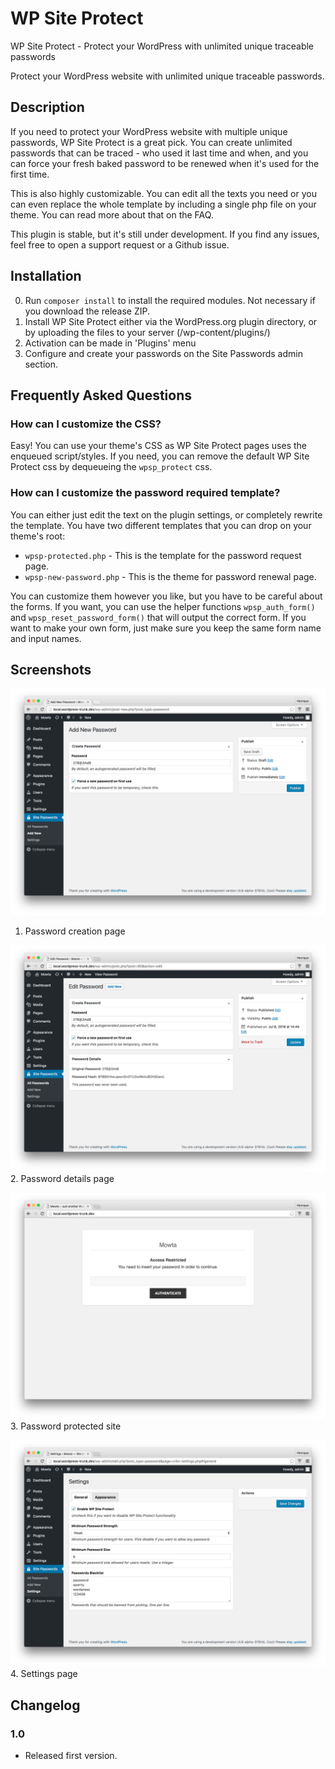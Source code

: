 # WP Site Protect
WP Site Protect - Protect your WordPress with unlimited unique traceable passwords

Protect your WordPress website with unlimited unique traceable passwords.

## Description
If you need to protect your WordPress website with multiple unique passwords, WP Site Protect is a great pick. You can create unlimited passwords that can be traced - who used it last time and when, and you can force your fresh baked password to be renewed when it's used for the first time.

This is also highly customizable. You can edit all the texts you need or you can even replace the whole template by including a single php file on your theme. You can read more about that on the FAQ.

This plugin is stable, but it's still under development. If you find any issues, feel free to open a support request or a Github issue.

## Installation

0. Run `composer install` to install the required modules. Not necessary if you download the release ZIP.
1. Install WP Site Protect either via the WordPress.org plugin directory, or by uploading the files to your server (/wp-content/plugins/)
2. Activation can be made in 'Plugins' menu
3. Configure and create your passwords on the Site Passwords admin section.

## Frequently Asked Questions

### How can I customize the CSS?

Easy! You can use your theme's CSS as WP Site Protect pages uses the enqueued script/styles. If you need, you can remove the default WP Site Protect css by dequeueing the `wpsp_protect` css.

### How can I customize the password required template?

You can either just edit the text on the plugin settings, or completely rewrite the template. You have two different templates that you can drop on your theme's root:

 * `wpsp-protected.php` - This is the template for the password request page.
 * `wpsp-new-password.php` - This is the theme for password renewal page.

You can customize them however you like, but you have to be careful about the forms. If you want, you can use the helper functions `wpsp_auth_form()` and `wpsp_reset_password_form()` that will output the correct form. If you want to make your own form, just make sure you keep the same form name and input names.

## Screenshots

![Alt text](/screenshot-1.png?raw=true "Password creation page")
1. Password creation page

![Alt text](/screenshot-2.png?raw=true "Password details page")
2. Password details page

![Alt text](/screenshot-3.png?raw=true "Password protected site")
3. Password protected site

![Alt text](/screenshot-4.png?raw=true "Settings page")
4. Settings page

## Changelog
### 1.0
 * Released first version.
